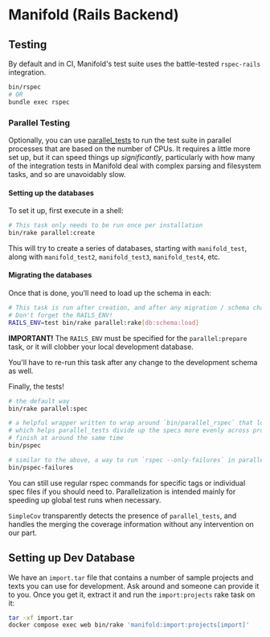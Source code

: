 # Manifold (Rails Backend)

## Testing

By default and in CI, Manifold's test suite uses the battle-tested `rspec-rails` integration.

```sh
bin/rspec
# OR
bundle exec rspec
```

### Parallel Testing

Optionally, you can use [parallel_tests](https://github.com/grosser/parallel_tests) to run the test suite in parallel processes that are based on the number of CPUs. It requires a little more set up, but it can speed things up _significantly_, particularly with how many of the integration tests in Manifold deal with complex parsing and filesystem tasks, and so are unavoidably slow.

#### Setting up the databases

To set it up, first execute in a shell:

```sh
# This task only needs to be run once per installation
bin/rake parallel:create
```

This will try to create a series of databases, starting with `manifold_test`, along with `manifold_test2`, `manifold_test3`, `manifold_test4`, etc.

#### Migrating the databases

Once that is done, you'll need to load up the schema in each:

```sh
# This task is run after creation, and after any migration / schema changes
# Don't forget the RAILS_ENV!
RAILS_ENV=test bin/rake parallel:rake[db:schema:load]
```

**IMPORTANT!** The `RAILS_ENV` must be specified for the `parallel:prepare` task, or it will clobber your local development database.

You'll have to re-run this task after any change to the development schema as well.

Finally, the tests!

```sh
# the default way
bin/rake parallel:spec

# a helpful wrapper written to wrap around `bin/parallel_rspec` that loads up runtime logs,
# which helps parallel_tests divide up the specs more evenly across processes so they all
# finish at around the same time
bin/pspec

# similar to the above, a way to run `rspec --only-failures` in parallelized mode.
bin/pspec-failures
```

You can still use regular rspec commands for specific tags or individual spec files if you should need to. Parallelization is intended mainly for speeding up global test runs when necessary.

`SimpleCov` transparently detects the presence of `parallel_tests`, and handles the merging the coverage information without any intervention on our part.

## Setting up Dev Database

We have an `import.tar` file that contains a number of sample projects and texts you can use for development. Ask around and someone can provide it to you. Once you get it, extract it and run the `import:projects` rake task on it:

```bash
tar -xf import.tar
docker compose exec web bin/rake 'manifold:import:projects[import]'
```
